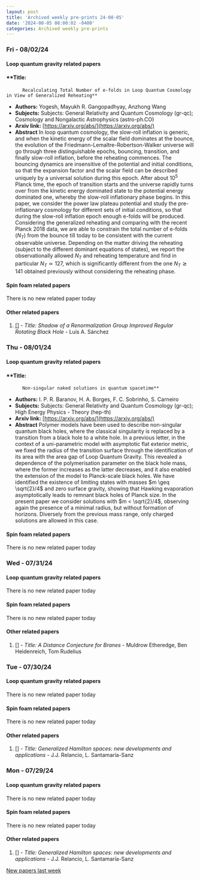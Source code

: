 ```yaml
---
layout: post
title: 'Archived weekly pre-prints 24-08-05'
date: '2024-08-05 08:00:02 -0400'
categories: Archived weekly pre-prints
---
```



### Fri - 08/02/24

#### Loop quantum gravity related papers

#### **Title:
          Recalculating Total Number of e-folds in Loop Quantum Cosmology in View of Generalized Reheating**
 - **Authors:** Yogesh, Mayukh R. Gangopadhyay, Anzhong Wang
 - **Subjects:** Subjects:
General Relativity and Quantum Cosmology (gr-qc); Cosmology and Nongalactic Astrophysics (astro-ph.CO)
 - **Arxiv link:** [https://arxiv.org/abs/](https://arxiv.org/abs/)
 - **Abstract**
 In loop quantum cosmology, the slow-roll inflation is generic, and when the kinetic energy of the scalar field dominates at the bounce, the evolution of the Friedmann-Lemaître-Robertson-Walker universe will go through three distinguishable epochs, bouncing, transition, and finally slow-roll inflation, before the reheating commences. The bouncing dynamics are insensitive of the potential and initial conditions, so that the expansion factor and the scalar field can be described uniquely by a universal solution during this epoch. After about $10^5$ Planck time, the epoch of transition starts and the universe rapidly turns over from the kinetic energy dominated state to the potential energy dominated one, whereby the slow-roll inflationary phase begins. In this paper, we consider the power law plateau potential and study the pre-inflationary cosmology for different sets of initial conditions, so that during the slow-roll inflation epoch enough e-folds will be produced. Considering the generalized reheating and comparing with the recent Planck 2018 data, we are able to constrain the total number of e-folds ($N_T$) from the bounce till today to be consistent with the current observable universe. Depending on the matter driving the reheating (subject to the different dominant equations of states), we report the observationally allowed $N_T$ and reheating temperature and find in particular $N_T \simeq 127$, which is significantly different from the one $N_T \gtrsim 141$ obtained previously without considering the reheating phase. 

#### Spin foam related papers

There is no new related paper today 



#### Other related papers

1. [[]](https://arxiv.org/abs/) - *Title:
          Shadow of a Renormalization Group Improved Regular Rotating Black Hole* - Luis A. Sánchez



### Thu - 08/01/24

#### Loop quantum gravity related papers

#### **Title:
          Non-singular naked solutions in quantum spacetime**
 - **Authors:** I. P. R. Baranov, H. A. Borges, F. C. Sobrinho, S. Carneiro
 - **Subjects:** Subjects:
General Relativity and Quantum Cosmology (gr-qc); High Energy Physics - Theory (hep-th)
 - **Arxiv link:** [https://arxiv.org/abs/](https://arxiv.org/abs/)
 - **Abstract**
 Polymer models have been used to describe non-singular quantum black holes, where the classical singularity is replaced by a transition from a black hole to a white hole. In a previous letter, in the context of a uni-parametric model with asymptotic flat exterior metric, we fixed the radius of the transition surface through the identification of its area with the area gap of Loop Quantum Gravity. This revealed a dependence of the polymerisation parameter on the black hole mass, where the former increases as the latter decreases, and it also enabled the extension of the model to Planck-scale black holes. We have identified the existence of limiting states with masses $m \geq \sqrt{2}/4$ and zero surface gravity, showing that Hawking evaporation asymptotically leads to remnant black holes of Planck size. In the present paper we consider solutions with $m < \sqrt{2}/4$, observing again the presence of a minimal radius, but without formation of horizons. Diversely from the previous mass range, only charged solutions are allowed in this case. 

#### Spin foam related papers

There is no new related paper today 

### Wed - 07/31/24

#### Loop quantum gravity related papers

There is no new related paper today 

#### Spin foam related papers

There is no new related paper today 



#### Other related papers

1. [[]](https://arxiv.org/abs/) - *Title:
          A Distance Conjecture for Branes* - Muldrow Etheredge, Ben Heidenreich, Tom Rudelius



### Tue - 07/30/24

#### Loop quantum gravity related papers

There is no new related paper today 

#### Spin foam related papers

There is no new related paper today 



#### Other related papers

1. [[]](https://arxiv.org/abs/) - *Title:
          Generalized Hamilton spaces: new developments and applications* - J.J. Relancio, L. Santamaría-Sanz



### Mon - 07/29/24

#### Loop quantum gravity related papers

There is no new related paper today 

#### Spin foam related papers

There is no new related paper today 



#### Other related papers

1. [[]](https://arxiv.org/abs/) - *Title:
          Generalized Hamilton spaces: new developments and applications* - J.J. Relancio, L. Santamaría-Sanz






[New papers last week]({{site.url}}/archived/weekly/pre-prints/2024/07/29/archived_weekly_papers.html)